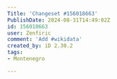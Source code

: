 ```yaml
---
Title: 'Changeset #156018663'
PublishDate: 2024-08-31T14:49:02Z
id: 156018663
user: Zenfiric
comment: 'Add #wikidata'
created_by: iD 2.30.2
tags:
- Montenegro

---
```

